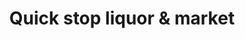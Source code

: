 ---
title: "Quick stop liquor & market"
url: /covina/quick-stop-liquor-and-market/
shop: alcohol
---